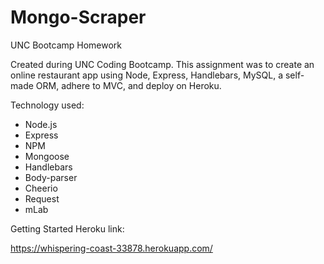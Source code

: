 # Mongo-Scraper
UNC Bootcamp Homework

Created during UNC Coding Bootcamp. This assignment was to create an online restaurant app using Node, Express, Handlebars, MySQL, a self-made ORM, adhere to MVC, and deploy on Heroku. 

Technology used:

* Node.js
* Express
* NPM
* Mongoose
* Handlebars
* Body-parser
* Cheerio
* Request
* mLab

Getting Started Heroku link:

https://whispering-coast-33878.herokuapp.com/
